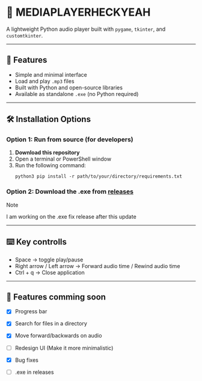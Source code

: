 # 🎵 MEDIAPLAYERHECKYEAH

A lightweight Python audio player built with `pygame`, `tkinter`, and `customtkinter`.

---

## 🚀 Features

- Simple and minimal interface
- Load and play `.mp3` files
- Built with Python and open-source libraries
- Available as standalone `.exe` (no Python required)

---

## 🛠️ Installation Options

### Option 1: Run from source (for developers)

1. **Download this repository**
2. Open a terminal or PowerShell window
3. Run the following command:
   ```
   python3 pip install -r path/to/your/directory/requirements.txt
   ```
### Option 2: Download the .exe from [releases](https://github.com/Gato-Chamuscador/mediaplayerheckyeah/releases/tag/audioplayer)
>[!NOTE]
>I am working on the .exe fix release after this update

---

## ⌨️ Key controlls

- Space -> toggle play/pause
- Right arrow / Left arrow -> Forward audio time / Rewind audio time
- Ctrl + q -> Close application

---
## 🎈 Features comming soon

- [x] Progress bar
- [x] Search for files in a directory
- [x] Move forward/backwards on audio
- [ ] Redesign UI (Make it more minimalistic)
- [x] Bug fixes 
- [ ] .exe in releases

